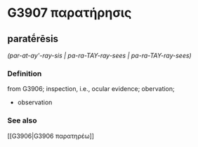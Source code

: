 # G3907 παρατήρησις

## paratḗrēsis

_(par-at-ay'-ray-sis | pa-ra-TAY-ray-sees | pa-ra-TAY-ray-sees)_

### Definition

from G3906; inspection, i.e., ocular evidence; obervation; 

- observation

### See also

[[G3906|G3906 παρατηρέω]]
